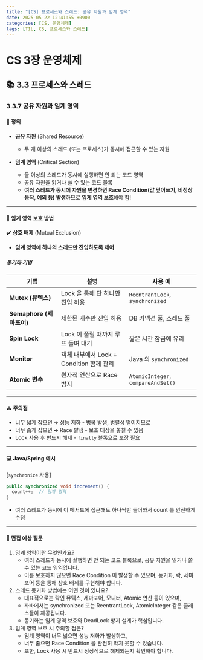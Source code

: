 ```yaml
---
title: "[CS] 프로세스와 스레드: 공유 자원과 임계 영역"
date: 2025-05-22 12:41:55 +0900
categories: [CS, 운영체제]
tags: [TIL, CS, 프로세스와 스레드]
---
```

# CS 3장 운영체제
## 📚 3.3 프로세스와 스레드

### 3.3.7 공유 자원과 임계 영역

#### 📘 정의
- **공유 자원** (Shared Resource)
  - 두 개 이상의 스레드 (또는 프로세스)가 동시에 접근할 수 있는 자원

- **임계 영역** (Critical Section)
  - 둘 이상의 스레드가 동시에 실행하면 안 되는 코드 영역
  - 공유 자원을 읽거나 쓸 수 있는 코드 블록
  - **여러 스레드가 동시에 자원을 변경하면 Race Condition(값 덮어쓰기, 비정상 동작, 예외 등) 발생**하므로 **임계 영역 보호**해야 함!

---

#### 📌 임계 영역 보호 방법
✔️ **상호 배제** (Mutual Exclusion)
- **임계 영역에 하나의 스레드만 진입하도록 제어**

##### 동기화 기법

| 기법              | 설명                             | 사용 예                           |
|-----------------|--------------------------------|--------------------------------|
| **Mutex (뮤텍스)**     | Lock 을 통해 단 하나만 진입 허용          | `ReentrantLock`, `synchronized`    |
| **Semaphore (세마포어)** | 제한된 개수만 진입 허용                  | DB 커넥션 풀, 스레드 풀                |
| **Spin Lock**       | Lock 이 풀릴 때까지 루프 돌며 대기         | 짧은 시간 잠금에 유리                   |
| **Monitor**         | 객체 내부에서 Lock + Condition 함께 관리 | Java 의 `synchronized`            |
| **Atomic 변수**       | 원자적 연산으로 Race 방지               | `AtomicInteger`, `compareAndSet()` |

---

#### ⚠️ 주의점
- 너무 넓게 잡으면 ➔ 성능 저하 - 병목 발생, 병렬성 떨어지므로
- 너무 좁게 잡으면 ➔ Race 발생 - 보호 대상을 놓칠 수 있음
- Lock 사용 후 반드시 해제 - `finally` 블록으로 보장 필요

---

#### 💻 Java/Spring 예시

[`synchronize` 사용]

```java
public synchronized void increment() {
  count++;  // 임계 영역
}
```
- 여러 스레드가 동시에 이 메서드에 접근해도 하나씩만 들어와서 count 를 안전하게 수정

---

#### 🎤 면접 예상 질문
1. 임계 영역이란 무엇인가요?
   - 여러 스레드가 동시에 실행하면 안 되는 코드 블록으로, 공유 자원을 읽거나 쓸 수 있는 코드 영역입니다.
   - 이를 보호하지 않으면 Race Condition 이 발생할 수 있으며, 동기화, 락, 세마포어 등을 통해 상호 배제를 구현해야 합니다.
2. 스레드 동기화 방법에는 어떤 것이 있나요?
   - 대표적으로는 락인 뮤텍스, 세마포어, 모니터, Atomic 연산 등이 있으며,
   - 자바에서는 synchronized 또는 ReentrantLock, AtomicInteger 같은 클래스들이 제공됩니다.
   - 동기화는 임계 영역 보호와 DeadLock 방지 설계가 핵심입니다.
3. 임계 영역 보호 시 주의할 점은?
   - 임계 영역이 너무 넓으면 성능 저하가 발생하고,
   - 너무 좁으면 Race Condition 을 완전히 막지 못할 수 있습니다.
   - 또한, Lock 사용 시 반드시 정상적으로 해제되는지 확인해야 합니다.

